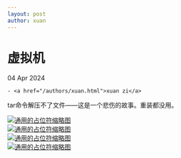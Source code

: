 ```yaml
---
layout: post
author: xuan
---
```

 <h1>虚拟机</h1>

<p>
  04 Apr 2024
  
  
    - <a href="/authors/xuan.html">xuan zi</a>
  
</p>

<p>tar命令解压不了文件——这是一个悲伤的故事。重装都没用。</p>
<head>
	<meta charset="utf-8" /> 
    <title>Bootstrap 实例 - 缩略图</title>
	<link rel="stylesheet" href="https://cdn.staticfile.net/twitter-bootstrap/3.3.7/css/bootstrap.min.css" />
	<script src="https://cdn.staticfile.net/jquery/2.1.1/jquery.min.js"></script>
	<script src="https://cdn.staticfile.net/twitter-bootstrap/3.3.7/js/bootstrap.min.js"></script>
</head>
<body>

<div class="row">
    <div class="col-sm-6 col-md-3">
        <a href="#" class="thumbnail">
            <img src="https://th.bing.com/th/id/R.b5b91890a358d93ef7cfcdf604ba04da?rik=1kXGb4xj3er31g&amp;pid=ImgRaw&amp;r=0" alt="通用的占位符缩略图" />
        </a>
    </div>
    <div class="col-sm-6 col-md-3">
        <a href="#" class="thumbnail">
            <img src="https://imgs.qiubiaoqing.com/qiubiaoqing/imgs/62cf171f6e17bL0X.gif" alt="通用的占位符缩略图" />
        </a>
    </div>
    <div class="col-sm-6 col-md-3">
        <a href="#" class="thumbnail">
            <img src="https://th.bing.com/th/id/OIP.V_oXmo6Ol_rDVnCW2aoKnQHaGx?rs=1&amp;pid=ImgDetMain" alt="通用的占位符缩略图" />
        </a>
    </div>
    <div class="col-sm-6 col-md-3">
        <a href="#" class="thumbnail">
            <img src="https://www.jiuwa.net/pic/20170822/1503358888390340.jpg" alt="通用的占位符缩略图" />
        </a>
    </div>
</div>
